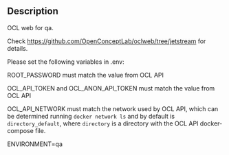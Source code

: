 ## Description

OCL web for qa.

Check <https://github.com/OpenConceptLab/oclweb/tree/jetstream> for details.

Please set the following variables in .env:

ROOT_PASSWORD must match the value from OCL API

OCL_API_TOKEN and OCL_ANON_API_TOKEN must match the value from OCL API

OCL_API_NETWORK must match the network used by OCL API, which can be determined running `docker network ls` and by default is `directory_default`, where
`directory` is a directory with the OCL API docker-compose file.

ENVIRONMENT=qa
